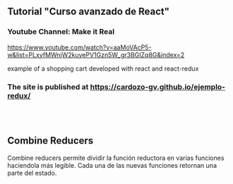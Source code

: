 ## Tutorial "Curso avanzado de React"
### Youtube Channel: Make it Real

https://www.youtube.com/watch?v=aaMoVAcP5-w&list=PLxyfMWnjW2kuyePV1Gzn5W_gr3BGIZq8G&index=2

example of a shopping cart developed with react and react-redux

### The site is published at https://cardozo-gv.github.io/ejemplo-redux/

<br/><br/>


## Combine Reducers
Combine reducers permite dividir la función reductora en varias funciones haciendola más legible. 
Cada una de las nuevas funciones retornan una parte del estado.
